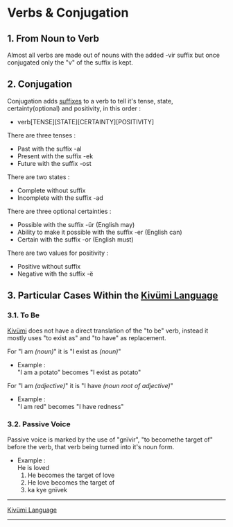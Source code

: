 
# Verbs & Conjugation

## 1. From Noun to Verb

Almost all verbs are made out of nouns with the added -vir suffix but once conjugated only the "v" of the suffix is kept.

## 2. Conjugation

Conjugation adds [suffixes](Suffixes.md) to a verb to tell it's tense, state, certainty(optional) and positivity, in this order :  
- verb\[TENSE]\[STATE]\[CERTAINTY]\[POSITIVITY]

There are three tenses :  
- Past with the suffix -al  
- Present with the suffix -ek  
- Future with the suffix -ost  

There are two states :  
- Complete without suffix  
- Incomplete with the suffix -ad  

There are three optional certainties :  
- Possible with the suffix -ür (English may)  
- Ability to make it possible with the suffix -er (English can)  
- Certain with the suffix -or (English must)  

There are two values for positivity :  
- Positive without suffix  
- Negative with the suffix -ë  

## 3. Particular Cases Within the [Kivümi Language](README.md)

### 3.1. To Be

[Kivümi](README.md) does not have a direct translation of the "to be" verb, instead it mostly uses "to exist as" and "to have" as replacement.

For "I am *(noun)*" it is "I exist as *(noun)*"  
- Example :  
    "I am a potato" becomes "I exist as potato"  

For "I am *(adjective)*" it is "I have *(noun root of adjective)*"  
- Example :  
    "I am red" becomes "I have redness"  

### 3.2. Passive Voice

Passive voice is marked by the use of "gnïvir", "to becomethe target of" before the verb, that verb being turned into it's noun form.  
- Example :  
He is loved  
    1. He becomes the target of love  
    2. He love becomes the target of  
    3. ka kye gnïvek  

---

[Kivümi Language](README.md)

---